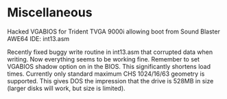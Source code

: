 # Miscellaneous

Hacked VGABIOS for Trident TVGA 9000i allowing boot from Sound Blaster AWE64 IDE: int13.asm

Recently fixed buggy write routine in int13.asm that corrupted data when writing. Now everything seems to be working fine. Remember to set VGABIOS shadow option on in the BIOS. This significantly shortens load times. Currently only standard maximum CHS 1024/16/63 geometry is supported. This gives DOS the impression that the drive is 528MB in size (larger disks will work, but size is limited).
